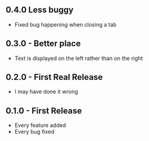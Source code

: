 ## 0.4.0 Less buggy
* Fixed bug happening when closing a tab

## 0.3.0 - Better place
* Text is displayed on the left rather than on the right

## 0.2.0 - First Real Release
* I may have done it wrong

## 0.1.0 - First Release
* Every feature added
* Every bug fixed
